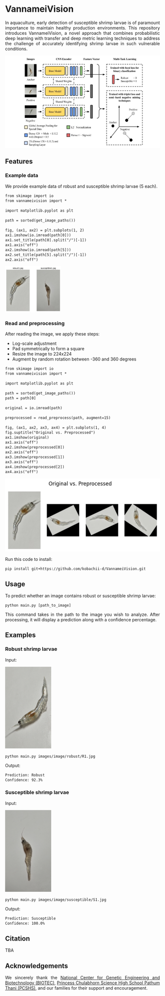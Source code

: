<p align="justify">
    <h1>VannameiVision</h1>
</p>

<p align="justify">
In aquaculture, early detection of susceptible shrimp larvae is of paramount importance to maintain healthy production environments. This repository introduces VannameiVision, a novel approach that combines probabilistic deep learning with transfer and deep metric learning techniques to address the challenge of accurately identifying shrimp larvae in such vulnerable conditions.
</p>

<img src="www/architecture.jpg" style="height: 300px;">

## Features

### Example data

<p align="justify">
We provide example data of robust and susceptible shrimp larvae (5 each).
</p>

```
from skimage import io
from vannameivision import *

import matplotlib.pyplot as plt

path = sorted(get_image_paths())

fig, (ax1, ax2) = plt.subplots(1, 2)
ax1.imshow(io.imread(path[0]))
ax1.set_title(path[0].split("/")[-1])
ax1.axis("off")
ax2.imshow(io.imread(path[5]))
ax2.set_title(path[5].split("/")[-1])
ax2.axis("off")
```

<img src="www/example_data.jpg" style="height: 150px;">

### Read and preprocessing

<p align="justify">
    After reading the image, we apply these steps:
    <ul>
        <li>Log-scale adjustment</li>
        <li>Pad symmetrically to form a square</li>
        <li>Resize the image to 224x224</li>
        <li>Augment by random rotation between -360 and 360 degrees</li>
    </ul>
</p>

```
from skimage import io
from vannameivision import *

import matplotlib.pyplot as plt

path = sorted(get_image_paths())
path = path[0]

original = io.imread(path)

preprocessed = read_preprocess(path, augment=15)

fig, (ax1, ax2, ax3, ax4) = plt.subplots(1, 4)
fig.suptitle("Original vs. Preprocessed")
ax1.imshow(original)
ax1.axis("off")
ax2.imshow(preprocessed[0])
ax2.axis("off")
ax3.imshow(preprocessed[1])
ax3.axis("off")
ax4.imshow(preprocessed[2])
ax4.axis("off")
```

<img src="www/original_vs_preprocessed.jpg" style="max-width: 100%;">

<p align="justify">
Run this code to install:
</p>

```
pip install git+https://github.com/kobachii-d/VannameiVision.git
```

<p align="justify">
    <h2>Usage</h1>
</p>

<p align="justify">
To predict whether an image contains robust or susceptible shrimp larvae:
</p>

```
python main.py [path_to_image]
```

<p align="justify">
This command takes in the path to the image you wish to analyze. After processing, it will display a prediction along with a confidence percentage.
</p>

<p align="justify">
    <h2>Examples</h1>
</p>

<p align="justify">
    <h3>Robust shrimp larvae</h1>
</p>

<p align="justify">
Input:
</p>

<img src="image/robust/R2.jpg" alt="Robust shrimp larvae" style="width: 150px;">

```
python main.py images/image/robust/R1.jpg
```

<p align="justify">
Output:
</p>

```
Prediction: Robust
Confidence: 92.3%
```

<p align="justify">
    <h3>Susceptible shrimp larvae</h1>
</p>

<p align="justify">
Input:
</p>

<img src="image/susceptible/S5.jpg" alt="Susceptible shrimp larvae" style="width: 150px;">

```
python main.py images/image/susceptible/S1.jpg
```

<p align="justify">
Output:
</p>

```
Prediction: Susceptible
Confidence: 100.0%
```

<p align="justify">
    <h2>Citation</h1>
</p>

TBA

<p align="justify">
    <h2>Acknowledgements</h1>
</p>

<p align="justify">
We sincerely thank the <a href="https://www.biotec.or.th/" target="_blank">National Center for Genetic Engineering and Biotechnology (BIOTEC)</a>, <a href="https://pccp.ac.th/" target="_blank">Princess Chulabhorn Science High School Pathum Thani (PCSHS)</a>, and our families for their support and encouragement.
</p>
